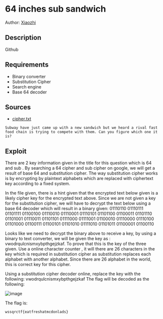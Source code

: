 # 64 inches sub sandwich
Author: [Xiaozhi](https://github.com/xiaoxiao69)

## Description

Github 

## Requirements
- Binary converter
- Substitution Cipher
- Search engine
- Base 64 decoder


## Sources

- [cipher.txt](https://github.com/ChanTingHui/wssqrctf/blob/main/crypto/Emperor's%20Cipher/bin/cipher.txt)

```
Subway have just came up with a new sandwich but we heard a rival fast food chain is trying to compete with them. Can you figure which one it is?
```

## Exploit

There are 2 key information given in the title for this question which is 64 and sub . By searching a 64 cipher and sub cipher on google, we will get a result of base 64 and substitution cipher. The way substitution cipher works is by encrypting by plaintext alphabets which are replaced with ciphertext key according to a fixed system. 

In the file given, there is a hint given that the encrypted text below given is a likely cipher key for the encrypted text above. Since we are not given a key for the substitution cipher, we will have to decrypt the text below using a base 64 decoder which will result in a binary given: 
01110110 01110111 01101111 01100100 01110010 01110001 01110101 01101100 01100011 01101110 01101001 01110011 01101101
01111000 01111001 01100010 01110000 01110100 01101000 01100111 01100101 01101010 01111010 01101011 01100001 01100110

Looks like we need to decrypt the binary above to receive a key, by using a binary to text converter, we will be given the key as : vwodrqulcnismxybpthgejzkaf. To prove that this is the key of the three given. Use a online character counter , it will there are 26 characters in the key which is required in substitution cipher as substitution replaces each alphabet with another alphabet. Since there are 26 alphabet in the world, this is correct key for this cipher. 

Using a substitution cipher decoder online, replace the key with the following: vwodrqulcnismxybpthgejzkaf
The flag will be decoded as the following:

![image](https://user-images.githubusercontent.com/69874238/123252796-40a21a80-d51f-11eb-9008-f0271ed17d12.png)


The flag is:

```
wssqrctf{eatfreshatmcdonlads}
```

